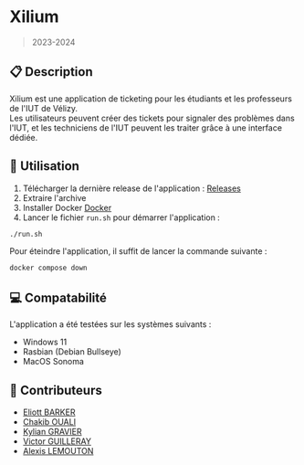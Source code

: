 # Xilium

> 2023-2024

## 📋 Description

Xilium est une application de ticketing pour les étudiants et les professeurs de l'IUT de Vélizy.  
Les utilisateurs peuvent créer des tickets pour signaler des problèmes dans l'IUT, et les techniciens de l'IUT peuvent les traiter grâce à une interface dédiée.  

## 🔧 Utilisation

1. Télécharger la dernière release de l'application : [Releases](https://github.com/Eliott-B/Xilium/releases)
2. Extraire l'archive
3. Installer Docker [Docker](https://docs.docker.com/get-docker/)
4. Lancer le fichier `run.sh` pour démarrer l'application :
```bash
./run.sh
```

Pour éteindre l'application, il suffit de lancer la commande suivante :
```bash
docker compose down
```

## 💻 Compatabilité

L'application a été testées sur les systèmes suivants :
- Windows 11
- Rasbian (Debian Bullseye)
- MacOS Sonoma

## 🤝 Contributeurs

- [Eliott BARKER](https://github.com/Eliott-B)
- [Chakib OUALI](https://github.com/444chak)
- [Kylian GRAVIER](https://github.com/SaAxok)
- [Victor GUILLERAY](https://github.com/Neifko)
- [Alexis LEMOUTON](https://github.com/Junior78180)
